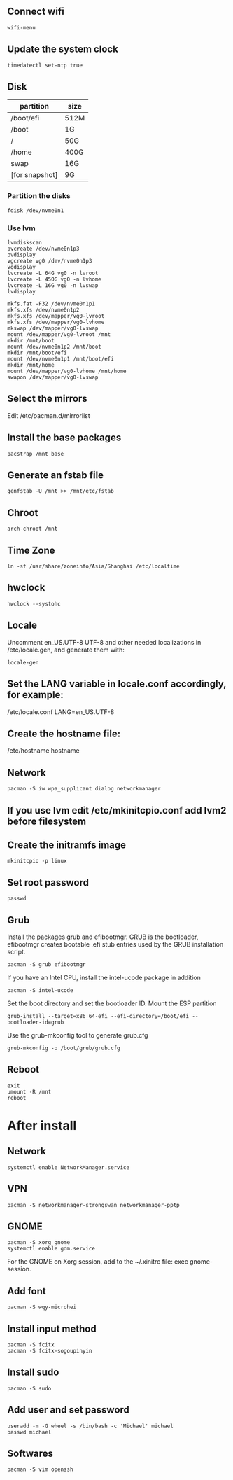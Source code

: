 
## Connect wifi
```
wifi-menu
```

## Update the system clock
```
timedatectl set-ntp true
```

## Disk
partition | size
---|---
/boot/efi | 512M
/boot | 1G
/ | 50G
/home | 400G
swap | 16G
[for snapshot] | 9G 

### Partition the disks
```
fdisk /dev/nvme0n1
```

### Use lvm
```
lvmdiskscan
pvcreate /dev/nvme0n1p3
pvdisplay
vgcreate vg0 /dev/nvme0n1p3
vgdisplay
lvcreate -L 64G vg0 -n lvroot
lvcreate -L 450G vg0 -n lvhome
lvcreate -L 16G vg0 -n lvswap
lvdisplay

mkfs.fat -F32 /dev/nvme0n1p1
mkfs.xfs /dev/nvme0n1p2
mkfs.xfs /dev/mapper/vg0-lvroot
mkfs.xfs /dev/mapper/vg0-lvhome
mkswap /dev/mapper/vg0-lvswap
mount /dev/mapper/vg0-lvroot /mnt
mkdir /mnt/boot
mount /dev/nvme0n1p2 /mnt/boot
mkdir /mnt/boot/efi
mount /dev/nvme0n1p1 /mnt/boot/efi
mkdir /mnt/home
mount /dev/mapper/vg0-lvhome /mnt/home
swapon /dev/mapper/vg0-lvswap
```

## Select the mirrors
Edit /etc/pacman.d/mirrorlist

## Install the base packages
```
pacstrap /mnt base
```

## Generate an fstab file
```
genfstab -U /mnt >> /mnt/etc/fstab
```

## Chroot
```
arch-chroot /mnt
```

## Time Zone
```
ln -sf /usr/share/zoneinfo/Asia/Shanghai /etc/localtime
```

## hwclock
```
hwclock --systohc
```

## Locale
Uncomment en_US.UTF-8 UTF-8 and other needed localizations in /etc/locale.gen, and generate them with:
```
locale-gen
```

## Set the LANG variable in locale.conf accordingly, for example:
/etc/locale.conf
LANG=en_US.UTF-8

## Create the hostname file:
/etc/hostname
hostname

## Network
```
pacman -S iw wpa_supplicant dialog networkmanager
```

## If you use lvm edit /etc/mkinitcpio.conf add lvm2 before filesystem

## Create the initramfs image
```
mkinitcpio -p linux
```

## Set root password
```
passwd
```

## Grub
Install the packages grub and efibootmgr. GRUB is the bootloader, efibootmgr creates bootable .efi stub entries used by the GRUB installation script.
```
pacman -S grub efibootmgr 
```

If you have an Intel CPU, install the intel-ucode package in addition
```
pacman -S intel-ucode 
```

Set the boot directory and set the bootloader ID. Mount the ESP partition 
```
grub-install --target=x86_64-efi --efi-directory=/boot/efi --bootloader-id=grub
```
Use the grub-mkconfig tool to generate grub.cfg
```
grub-mkconfig -o /boot/grub/grub.cfg
```

## Reboot
```
exit
umount -R /mnt
reboot
```

# After install

## Network
```
systemctl enable NetworkManager.service
```

## VPN
```
pacman -S networkmanager-strongswan networkmanager-pptp
```

## GNOME
```
pacman -S xorg gnome
systemctl enable gdm.service
```

For the GNOME on Xorg session, add to the ~/.xinitrc file: exec gnome-session.

## Add font
```
pacman -S wqy-microhei
```

## Install input method
```
pacman -S fcitx
pacman -S fcitx-sogoupinyin
```

## Install sudo
```
pacman -S sudo
```

## Add user and set password
```
useradd -m -G wheel -s /bin/bash -c 'Michael' michael
passwd michael
```

## Softwares
```
pacman -S vim openssh
```
